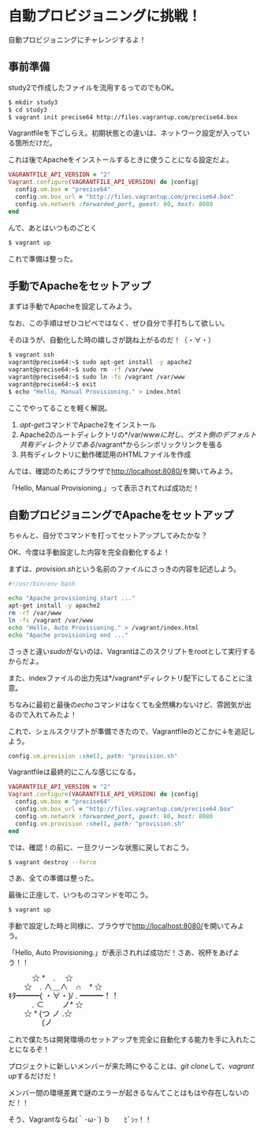 自動プロビジョニングに挑戦！
===========================

自動プロビジョニングにチャレンジするよ！

## 事前準備

study2で作成したファイルを流用するってのでもOK。

```bash
$ mkdir study3
$ cd study3
$ vagrant init precise64 http://files.vagrantup.com/precise64.box
```

Vagrantfileを下ごしらえ。初期状態との違いは、ネットワーク設定が入っている箇所だけだ。

これは後でApacheをインストールするときに使うことになる設定だよ。

```ruby
VAGRANTFILE_API_VERSION = "2"
Vagrant.configure(VAGRANTFILE_API_VERSION) do |config|
  config.vm.box = "precise64"
  config.vm.box_url = "http://files.vagrantup.com/precise64.box"
  config.vm.network :forwarded_port, guest: 80, host: 8080
end
```

んで、あとはいつものごとく

```bash
$ vagrant up
```

これで準備は整った。


## 手動でApacheをセットアップ

まずは手動でApacheを設定してみよう。

なお、この手順はぜひコピペではなく、ぜひ自分で手打ちして欲しい。

そのほうが、自動化した時の嬉しさが跳ね上がるのだ！（・∀・）

```bash
$ vagrant ssh
vagrant@precise64:~$ sudo apt-get install -y apache2
vagrant@precise64:~$ sudo rm -rf /var/www
vagrant@precise64:~$ sudo ln -fs /vagrant /var/www
vagrant@precise64:~$ exit
$ echo "Hello, Manual Provisioning." > index.html
```

ここでやってることを軽く解説。

1. *apt-get*コマンドでApache2をインストール
1. Apache2のルートディレクトリの*/var/www*に対し、ゲスト側のデフォルト共有ディレクトリである*/vagrant*からシンボリックリンクを張る
1. 共有ディレクトリに動作確認用のHTMLファイルを作成

んでは、確認のためにブラウザで<http://localhost:8080/>を開いてみよう。

「Hello, Manual Provisioning.」って表示されてれば成功だ！


## 自動プロビジョニングでApacheをセットアップ

ちゃんと、自分でコマンドを打ってセットアップしてみたかな？

OK、今度は手動設定した内容を完全自動化するよ！

まずは、*provision.sh*という名前のファイルにさっきの内容を記述しよう。

```bash
#!/usr/bin/env bash

echo "Apache provisioning start ..."
apt-get install -y apache2
rm -rf /var/www
ln -fs /vagrant /var/www
echo "Hello, Auto Provisioning." > /vagrant/index.html
echo "Apache provisioning end ..."
```

さっきと違い*sudo*がないのは、Vagrantはこのスクリプトをrootとして実行するからだよ。

また、indexファイルの出力先は*/vagrant*ディレクトリ配下にしてることに注意。

ちなみに最初と最後の*echo*コマンドはなくても全然構わないけど、雰囲気が出るので入れてみたよ！

これで、シェルスクリプトが準備できたので、Vagrantfileのどこかに↓を追記しよう。

```ruby
config.vm.provision :shell, path: "provision.sh"
```

Vagrantfileは最終的にこんな感じになる。

```ruby
VAGRANTFILE_API_VERSION = "2"
Vagrant.configure(VAGRANTFILE_API_VERSION) do |config|
  config.vm.box = "precise64"
  config.vm.box_url = "http://files.vagrantup.com/precise64.box"
  config.vm.network :forwarded_port, guest: 80, host: 8080
  config.vm.provision :shell, path: "provision.sh"
end
```

では、確認！の前に、一旦クリーンな状態に戻しておこう。

```bash
$ vagrant destroy --force
```

さあ、全ての準備は整った。

最後に正座して、いつものコマンドを叩こう。

```bash
$ vagrant up
```

手動で設定した時と同様に、ブラウザで<http://localhost:8080/>を開いてみよう。

「Hello, Auto Provisioning.」が表示されれば成功だ！さあ、祝杯をあげよう！！

<span style="font-family: IPAMonaPGothic,'ＭＳ Ｐゴシック',sans-serif;font-size:16px;line-height:18px;">
　　　☆ *　. 　☆ <br>
　　☆　. ∧＿∧　∩　* ☆ <br>
ｷﾀ━━━( ・∀・)/ . ━━━！！<br>
　　　. ⊂　　 ノ* ☆ <br>
　　☆ * (つ ノ .☆ <br>
　　　　 (ノ<br>
</span>


これで僕たちは開発環境のセットアップを完全に自動化する能力を手に入れたことになるぞ！

プロジェクトに新しいメンバーが来た時にやることは、*git clone*して、*vagrant up*するだけだ！

メンバー間の環境差異で謎のエラーが起きるなんてことはもはや存在しないのだ！！

そう、Vagrantならね(｀･ω･´) ｂ　　ﾋﾞｼｯ！！ 



